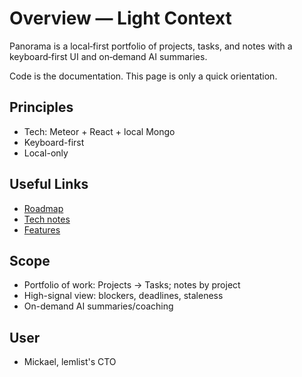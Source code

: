 # Overview — Light Context

Panorama is a local‑first portfolio of projects, tasks, and notes with a keyboard‑first UI and on‑demand AI summaries.

Code is the documentation. This page is only a quick orientation.

## Principles

- Tech: Meteor + React + local Mongo
- Keyboard-first
- Local-only

## Useful Links

- [Roadmap](./01-roadmap.md)
- [Tech notes](./02-tech-notes.md)
- [Features](./features/)

## Scope

- Portfolio of work: Projects → Tasks; notes by project
- High-signal view: blockers, deadlines, staleness
- On-demand AI summaries/coaching

## User

- Mickael, lemlist's CTO
